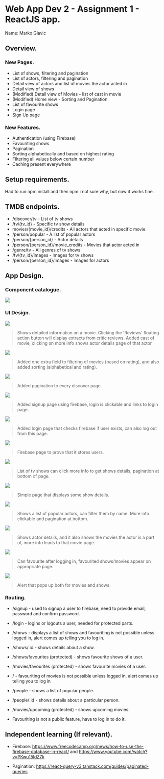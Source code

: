# Web App Dev 2 - Assignment 1 - ReactJS app.

Name: Marko Glavic

## Overview.

### New Pages.

+ List of shows, filtering and pagination
+ List of actors, filtering and pagination
+ Detail view of actors and list of movies the actor acted in
+ Detail view of shows
+ (Modified) Detail view of Movies - list of cast in movie
+ (Modified) Home view - Sorting and Pagination
+ List of favourite shows
+ Login page
+ Sign Up page

### New Features.

+ Authentication (using Firebase)
+ Favouriting shows
+ Pagination
+ Sorting alphabetically and based on highest rating
+ Filtering all values below certain number
+ Caching present everywhere

## Setup requirements.

Had to run npm install and then npm i not sure why, but now it works fine. 

## TMDB endpoints.

+ /discover/tv - List of tv shows
+ /tv/{tv_id} - Specific tv show details
+ movies/{movie_id}/credits - All actors  that acted in specific movie 
+ /person/popular - A list of popular actors
+ /person/{person_id} - Actor details
+ /person/{person_id}/movie_credits - Movies that actor acted in
+ /genre/tv - All genres of tv shows
+ /tv/{tv_id}/images - Images for tv shows
+ /person/{person_id}/images - Images for actors

## App Design.

### Component catalogue.

![](./images/stories.png)

### UI Design.

![ ](./images/detail.png)

>Shows detailed information on a movie. Clicking the 'Reviews' floating action button will display extracts from critic reviews. Added cast of movie, clicking on more info shows actor details page of that actor

![ ](./images/movieList.PNG)

>Added one extra field to filtering of movies (based on rating), and also added sorting (alphabetical and rating).

![ ](./images/pagination.PNG)

>Added pagination to every discover page.

![ ](./images/signup.PNG)
>Added signup page using firebase, login is clickable and links to login page.

![ ](./images/login.PNG)
>Added login page that checks firebase if user exists, can also log out from this page.

![ ](./images/firebasework.PNG)
>Firebase page to prove that it stores users.

![ ](./images/tvshows.PNG)
>List of tv shows can click more info to get shows details, pagination at bottom of page.

![ ](./images/tvdetail.PNG)
>Simple page that displays some show details.

![ ](./images/people.PNG)
>Shows a list of popular actors, can filter them by name. More info clickable and pagination at bottom.

![ ](./images/actor.PNG)
>Shows actor details, and it also shows the movies the actor is a part of, more info leads to that movie page.

![ ](./images/favouriteShows.PNG)
>Can favourite after logging in, favourited shows/movies appear on appropriate page.

![ ](./images/alert.PNG)
>Alert that pops up both for movies and shows.

### Routing.

+ /signup - used to signup a user to firebase, need to provide email, password and confirm password.
+ /login - logins or logouts a user, needed for protected parts.
+ /shows - displays a list of shows and favouriting is not possible unless logged in, alert comes up telling you to log in.
+ /shows/:id - shows details about a show.
+ /shows/favourites (protected) - shows favourite shows of a user.
+ /movies/favourites (protected) - shows favourite movies of a user.
+ / - favouriting of movies is not possible unless logged in, alert comes up telling you to log in
+ /people - shows a list of popular people.
+ /people/:id - shows details about a particular person.
+ /movies/upcoming (protected) - shows upcoming movies.

+ Favouriting is not a public feature, have to log in to do it.

## Independent learning (If relevant).

+ Firebase: https://www.freecodecamp.org/news/how-to-use-the-firebase-database-in-react/ and https://www.youtube.com/watch?v=PKwu15ldZ7k

+ Pagination: https://react-query-v3.tanstack.com/guides/paginated-queries
